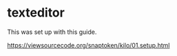 # texteditor

This was set up with this guide.

https://viewsourcecode.org/snaptoken/kilo/01.setup.html